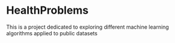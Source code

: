 # HealthProblems
This is a project dedicated to exploring different machine learning algorithms applied to public datasets
